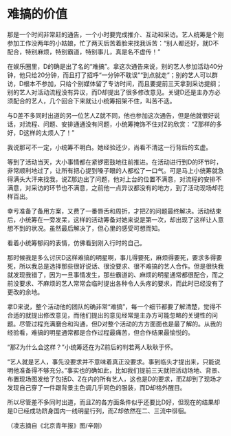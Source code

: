 # 难搞的价值

那是一个时间非常赶的通告，一个小时要完成推介、互动和采访。艺人统筹是个刚参加工作没两年的小姑娘，忙了两天后苦着脸来找我诉苦：“别人都还好，就D不配合，特别麻烦，特别霸道，特别事儿，真是名不虚传！”

在娱乐圈里，D的确是出了名的“难搞”。拿这次通告来说，别的艺人参加活动40分钟，他只给20分钟，而且打了招呼“一分钟不耽误”“到点就走”；别的艺人可以群访，D根本不参加，只给个别媒体留了专访时间，而且要提前三天拿到采访提纲；别的艺人对活动流程没有异议，而D却提出了很多修改意见。关键D还是主办方必须配合的艺人，几个回合下来就让小统筹招架不住，叫苦不迭。

与D差不多同时出道的另一位艺人Z就不同，他也参加这次通告，但是他就很好说话，对流程、问题、安排通通没有问题，小统筹掩饰不住对Z的欣赏：“Z那样的多好，D这样的太烦人了！”

我说那可不一定，小统筹不明白。她经验还少，尚看不清这一行背后的玄虚。

等到了活动当天，大小事情都在紧锣密鼓地往前推进。在活动进行到D的环节时，非常顺利地过了，让所有把心提到嗓子眼的人都松了一口气。可是马上小统筹就急得满头大汗来找我，说Z那边出了问题，他对上台的位置不满意，对流程的安排不满意，对采访的环节也不满意，之前他一点异议都没有的地方，到了活动现场却花样百出。

幸亏准备了备用方案，又费了一番唇舌和周折，才把Z的问题最终解决。活动结束后，小统筹在一旁发呆，这样的活动筹备对她来说是第一次，却出现了这样让人意想不到的状况。虽然最后解决了，但心里的感受可想而知。

看着小统筹郁闷的表情，仿佛看到刚入行时的自己。

那时候我是多么讨厌D这样难搞的明星啊，事儿得要死，麻烦得要死，要求多得要死，所以我总是选择那些很好说话、很没要求、很不难搞的艺人合作。但是很快我就发现我错了，因为一旦事情发生，那些霸道的、麻烦的明星通常都很配合，而之前没要求、不麻烦的艺人常常会临时提出各种令人头疼的要求，而此时已经没有了更改的余地。

拿D来说，整个活动他的团队的确非常“难搞”，每一个细节都要了解清楚，觉得不合适的就提出修改意见，而他们提出的意见经常是主办方可能忽略的关键性的问题。尽管过程充满磨合和沟通，但D对整个活动的方方面面也是最了解的。从我的经验看，难搞的明星通常都是合作过程最痛苦，但合作结果最愉悦的。

“那Z为什么会这样？”小统筹还在为Z前后的判若两人耿耿于怀。

“艺人就是艺人，事先没要求并不意味着真正没要求。事到临头才提出来，只能说明他准备得不够充分。”事实也的确如此，比如我们提前三天就把活动场地、背景、布置现场图发给了包括D、Z在内的所有艺人，这也是D的要求，而Z却到了现场才发现自己穿了一件跟背景主色调几乎同色的服装，而D却格外醒目。

所以尽管差不多同时出道，而且Z的各方面条件似乎还要比D好，但现在的结果却是D已经成功跻身国内一线明星行列，而Z却依然在二、三流中徘徊。

（凌志摘自《北京青年报》图/辛刚）